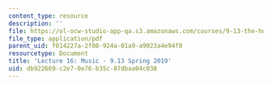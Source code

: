 ```yaml
---
content_type: resource
description: ''
file: https://ol-ocw-studio-app-qa.s3.amazonaws.com/courses/9-13-the-human-brain-spring-2019/db922669c2e70e76b35c87dbaa04c038_MIT9_13S19_L16.pdf
file_type: application/pdf
parent_uid: f014227a-2f08-924a-01a9-a9923a4e94f8
resourcetype: Document
title: 'Lecture 16: Music - 9.13 Spring 2019'
uid: db922669-c2e7-0e76-b35c-87dbaa04c038
---
```

